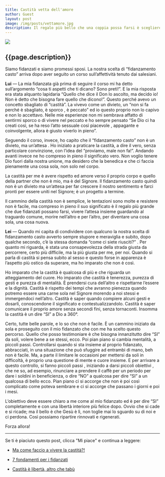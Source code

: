 ```yaml
---
title: Castità vetta dell'amore
author: Guest
layout: post
image: /img/posts/vettamore.jpg
description: Il regalo più bello che una coppia possa farsi è scegliere la castità per vivere questo tempo di prova. I frutti della castità si riconoscono subito e, soprattutto, portano la relazione davvero in cima all'amore. Questa è la testimonianza di due promessi sposi che abbiamo avuto il regalo di incontrare qualche settimana fa. Non perdetevela!
---
```


![]({{page.image}})

## {{page.description}}


Siamo fidanzati e siamo promessi sposi. La nostra scelta di “fidanzamento casto” arriva dopo aver seguito un corso sull’affettività tenuto dai salesiani.

**Lui** &mdash; La mia fidanzata già prima di seguire il corso mi ha detto sull’argomento “cosa ti aspetti che ti dicano? Sono preti!”. E la mia risposta era stata alquanto lapidaria “Quello che dice il Don lo ascolto, ma decido io! Non è detto che bisogna fare quello che dicono!”. Questo perché avevo un concetto sbagliato di “castità”. La vivevo come un divieto, un “non si fa perché è sbagliato, è sporco , è peccato” ed io questo proprio non lo capivo e non lo accettavo. Nelle mie esperienze non mi sembrava affatto di sentirmi sporco o di vivere nel peccato e ho sempre pensato “Se Dio ci ha creati così, se ha reso l’atto sessuale così piacevole , appagante e coinvolgente, allora è giusto viverlo in pieno”. 

Seguendo il corso, invece, ho capito che il “fidanzamento casto” non è un divieto, ma un’attesa  . Ho iniziato  a praticare la castità, a dire il vero, senza particolare convinzione, con l’idea del “proviamo, male non fa!”. Andando avanti invece ne ho compreso in pieno il significato vero. Non voglio tenere Dio fuori dalla nostra unione, ma desidero che la benedica e che ci faccia pienamente una cosa sola, non solo nel corpo.

La castità per me è avere rispetto ed amore verso il proprio corpo e quello della partner che non è mio, ma è del Signore. Il fidanzamento casto quindi non è un divieto ma un’attesa per far crescere il nostro sentimento e farci pronti per essere uniti nel Signore; è un progetto a termine. 

Il cammino della castità non è semplice, le tentazioni sono molte e resistere non è facile, ma compreso in pieno il suo significato è il regalo più grande che due fidanzati possano farsi, vivere l’attesa insieme guardando al traguardo comune, morire nell’altro e per l’altro, per diventare una cosa sola, una cosa nuova.

**Lei** &mdash; Quando mi capita di condividere con qualcuno la nostra scelta di fidanzamento casto avverto sempre stupore e meraviglia e subito, dopo qualche secondo, c’è la stessa domanda “come ci siete riusciti?” .
Per quanto mi riguarda, è stata una consapevolezza della strada giusta da percorrere, certo più difficile, ma la più giusta per me, per noi. Quando si parla di castità si pensa subito al sesso e questo forse in apparenza è l’aspetto più ostico da superare, ma ho imparato che non è così.

Ho imparato che la castità è qualcosa di più e che riguarda un atteggiamento del cuore. Ho imparato che castità è tenerezza, purezza di gesti e purezza di mentalità. È prendersi cura dell’altro e rispettarne l’essere e la dignità. Castità è rispetto dei tempi che avranno pienezza quando potremo essere una carne sola nel Signore morendo a noi stessi e immergendoci nell’altro. Castità è saper quando compiere alcuni gesti e dosarli, conoscendone il significato e contestualizzandolo. Castità è saper comunicare il proprio amore senza secondi fini, senza tornaconti. Insomma la castità è un dire “SI” a Dio a 360°.

Certo, tutte belle parole, e lo so che non è facile. È un cammino iniziato da sola e proseguito con il mio fidanzato che con me ha scelto questo percorso. Quello che posso testimoniare è che bisogna innanzitutto dire “SI” da soli, volere bene a se stessi, ecco. Poi pian piano si cambia mentalità, a piccoli passi. Controllarsi quando si sta insieme al proprio fidanzato, abbracciati, in una situazione che può sfuggire ad entrambi di mano, beh non è facile. Ma, a parte il limitare le occasioni per mettersi da soli in difficoltà, è proprio una questione di  mente e cuore insieme. E per arrivare a questo controllo, si fanno piccoli passi , iniziando a darsi piccoli obiettivi , che ne so, ad esempio, rinunciare a prendere il caffè per un periodo per dare i soldini in beneficienza, o dire “NO” a qualcosa per dire “SI” a un qualcosa di bello ecco. Pian piano ci si accorge che non è poi così complicato come poteva sembrare e ci si accorge che passano i giorni e poi i mesi. 

L’obiettivo deve essere chiaro a me come al mio fidanzato ed è per dire “SI” completamente e con una libertà interiore più felice dopo. Ovvio che si cade e si ricade; ma il bello è che Gesù è lì, non toglie mai lo sguardo su di noi e ci perdona. Così possiamo ripartire rinnovati e rigenerati. 

Forza allora! 



---
Se ti è piaciuto questo post, clicca "Mi piace" e continua a leggere:

- [Ma come faccio a vivere la castità?!](http://5p2p.it/2014/01/21/ma-come-vivere-la-castita.html)

- [7 fondamenti per i fidanzati](http://5p2p.it/2013/11/08/sette-pilastri.html)

- [Castità è libertà, altro che tabù](http://5p2p.it/2013/05/10/castita-liberta.html)

